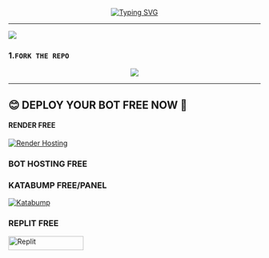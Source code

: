 <p align="center">
  <a href="https://git.io/typing-svg">
    <img src="https://readme-typing-svg.demolab.com?font=Black+Ops+One&size=80&pause=1000&color=87CEEB&center=true&vCenter=true&width=1000&height=200&lines=BWB-XMD;UPDATION+2025;BY+PRINCE" alt="Typing SVG" />
  </a>
</p>
  
--- 

<a><img src='https://files.catbox.moe/y6jby4.jpg'/></a>

### 1.`FORK THE REPO`  

<div align="center">
  <a href="https://github.com/Princetech-bwb/BWB-XMD-/fork">
    <img src="https://img.shields.io/badge/Fork-Repository-red?style=for-the-badge" github="Fork the repository"/>
  </a>
</div>

---
## 😊 DEPLOY YOUR BOT FREE NOW 💪


#### RENDER FREE  
[![Render Hosting](https://img.shields.io/badge/Render-free-black?style=for-the-badge&logo=render)](https://dashboard.render.com)  

### BOT HOSTING FREE





### KATABUMP FREE/PANEL

<div align="left">
<a href="https://dashboard.katabump.com/auth/login#d6b7d6" target="_blank">
  <img src="https://img.shields.io/badge/Katabump-D6B7D6?style=for-the-badge&logo=server&logoColor=blue" alt="Katabump"/>
</a>
</div>

### REPLIT FREE

<p align="left">
<a href='https://replit.com/~' target="_blank"><img alt='Replit' src='https://img.shields.io/badge/-Replit Deploy-red?style=for-the-badge&logo=replit&logoColor=white'/< width=150 height=28/p></a> 
